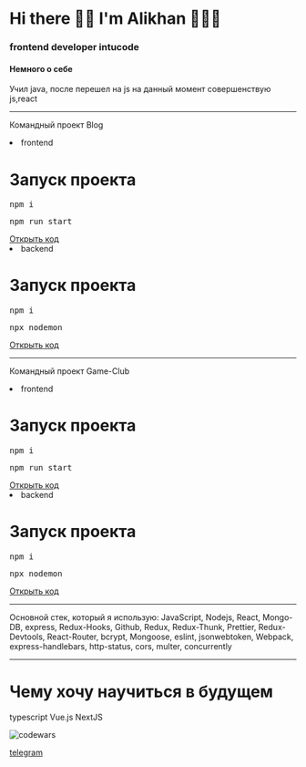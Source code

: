 <h1>Hi there 👋🏿 I'm Alikhan 👨🏿‍💻</h1>
<h3>frontend developer intucode</h3>
<h4>Немного о себе</h4>
<p>Учил java, после перешел на js
на данный момент совершенствую js,react</p>

<hr>
<p>Командный проект Blog</p>
<li>frontend</li>
<h1>Запуск проекта</h1>
<pre>npm i</pre>
<pre>npm run start</pre>
<a href='https://github.com/ExcaliBUR95/blog-front'>Открыть код</a>
<li>backend</li>
<h1>Запуск проекта</h1>
<pre>npm i</pre>
<pre>npx nodemon </pre>
<a href='https://github.com/ExcaliBUR95/blogBack'>Открыть код</a>

<br>
<hr>
<p>Командный проект Game-Club</p>
<li>frontend</li>
<h1>Запуск проекта</h1>
<pre>npm i</pre>
<pre>npm run start</pre>
<a href='https://github.com/ExcaliBUR95/game-club-newFront'>Открыть код</a>
<li>backend</li>
<h1>Запуск проекта</h1>
<pre>npm i</pre>
<pre>npx nodemon </pre>
<a href='https://github.com/ExcaliBUR95/game-club-newBack
'>Открыть код</a>

<hr>

Основной стек, который я использую:
JavaScript, Nodejs, React, Mongo-DB, express, Redux-Hooks, Github, Redux, Redux-Thunk, Prettier, Redux-Devtools, React-Router, bcrypt, Mongoose, eslint,
jsonwebtoken, Webpack, express-handlebars, http-status, cors, multer, concurrently

<hr>

<h1>Чему хочу научиться в будущем</h1>
typescript Vue.js NextJS

![codewars](https://www.codewars.com/users/AlikhanElderkh/badges/large)
<br>

<a href='https://t.me/NotQuiteHuman'>telegram</a>
